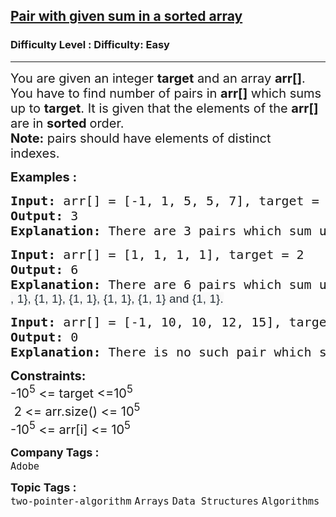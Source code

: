 <h2><a href="https://www.geeksforgeeks.org/problems/pair-with-given-sum-in-a-sorted-array4940/1">Pair with given sum in a sorted array</a></h2><h3>Difficulty Level : Difficulty: Easy</h3><hr><div class="problems_problem_content__Xm_eO"><p><span style="font-size: 20px;">You are given an integer <strong>target</strong> and an array <strong>arr[]</strong>. You have to find number of pairs in <strong>arr[]</strong> which sums up to <strong>target</strong>. It is given that the elements of the <strong>arr[]</strong> are in <strong>sorted </strong>order.<br><strong>Note:</strong> pairs should have elements of distinct indexes.&nbsp;</span></p>
<p><span style="font-size: 20px;"><strong>Examples :</strong></span></p>
<pre><span style="font-size: 20px;"><strong>Input: </strong>arr[] = [-1, 1, 5, 5, 7], target = 6
<strong>Output: </strong>3
<strong>Explanation: </strong>There are 3 pairs which sum up to 6 : {1, 5}, {1, 5} and {-1, 7}.
</span></pre>
<pre><span style="font-size: 20px;"><strong>Input: </strong>arr[] = [1, 1, 1, 1], target = 2<br></span><strong style="font-size: 20px;">Output: </strong><span style="font-size: 20px;">6<br></span><strong style="font-size: 20px;">Explanation: </strong><span style="font-size: 20px;">There are 6 pairs which sum up to 2 : {<span style="color: #273239; font-family: Nunito, sans-serif; font-size: 14pt; letter-spacing: 0.162px; text-wrap-mode: wrap; background-color: #f9f9f9;">1, 1}, {1, 1}, {1, 1}, {1, 1}, {1, 1} and {1, 1}.</span></span></pre>
<pre><span style="font-size: 20px;"><strong>Input: </strong>arr[] = [-1, 10, 10, 12, 15], target = 125
<strong>Output: </strong>0
<strong>Explanation: </strong>There is no such pair which sums up to 125.</span></pre>
<p><span style="font-size: 20px;"><strong>Constraints:</strong><br>-10<sup>5</sup> &lt;= target &lt;=10<sup>5</sup><br>&nbsp;2 &lt;= arr.size() &lt;= 10<sup>5</sup><br>-10<sup>5</sup> &lt;= arr[i] &lt;= 10<sup>5</sup></span></p></div><p><span style=font-size:18px><strong>Company Tags : </strong><br><code>Adobe</code>&nbsp;<br><p><span style=font-size:18px><strong>Topic Tags : </strong><br><code>two-pointer-algorithm</code>&nbsp;<code>Arrays</code>&nbsp;<code>Data Structures</code>&nbsp;<code>Algorithms</code>&nbsp;